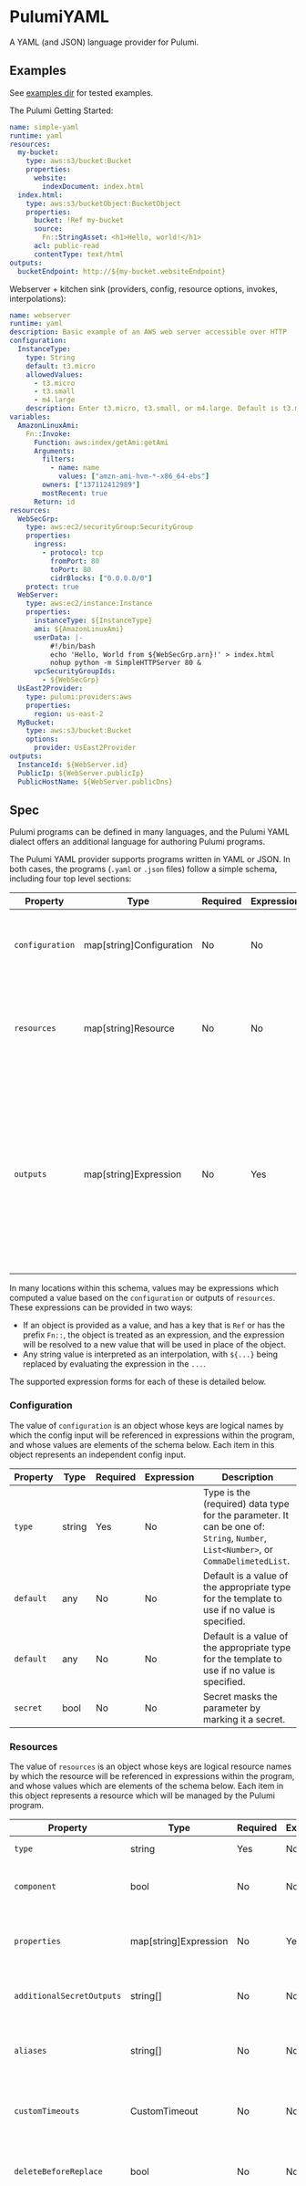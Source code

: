 # PulumiYAML

A YAML (and JSON) language provider for Pulumi.

## Examples

See [examples dir](./examples) for tested examples.

The Pulumi Getting Started:

```yaml
name: simple-yaml
runtime: yaml
resources:
  my-bucket:
    type: aws:s3/bucket:Bucket
    properties:
      website:
        indexDocument: index.html
  index.html:
    type: aws:s3/bucketObject:BucketObject
    properties:
      bucket: !Ref my-bucket
      source:
        Fn::StringAsset: <h1>Hello, world!</h1>
      acl: public-read
      contentType: text/html
outputs:
  bucketEndpoint: http://${my-bucket.websiteEndpoint}
```

Webserver + kitchen sink (providers, config, resource options, invokes, interpolations):

```yaml
name: webserver
runtime: yaml
description: Basic example of an AWS web server accessible over HTTP
configuration:
  InstanceType:
    type: String
    default: t3.micro
    allowedValues:
      - t3.micro
      - t3.small
      - m4.large
    description: Enter t3.micro, t3.small, or m4.large. Default is t3.micro.
variables:
  AmazonLinuxAmi:
    Fn::Invoke:
      Function: aws:index/getAmi:getAmi
      Arguments:
        filters:
          - name: name
            values: ["amzn-ami-hvm-*-x86_64-ebs"]
        owners: ["137112412989"]
        mostRecent: true
      Return: id
resources:
  WebSecGrp:
    type: aws:ec2/securityGroup:SecurityGroup
    properties:
      ingress:
        - protocol: tcp
          fromPort: 80
          toPort: 80
          cidrBlocks: ["0.0.0.0/0"]
    protect: true
  WebServer:
    type: aws:ec2/instance:Instance
    properties:
      instanceType: ${InstanceType}
      ami: ${AmazonLinuxAmi}
      userData: |-
          #!/bin/bash
          echo 'Hello, World from ${WebSecGrp.arn}!' > index.html
          nohup python -m SimpleHTTPServer 80 &
      vpcSecurityGroupIds:
        - ${WebSecGrp}
  UsEast2Provider:
    type: pulumi:providers:aws
    properties:
      region: us-east-2
  MyBucket:
    type: aws:s3/bucket:Bucket
    options:
      provider: UsEast2Provider
outputs:
  InstanceId: ${WebServer.id}
  PublicIp: ${WebServer.publicIp}
  PublicHostName: ${WebServer.publicDns}
```

## Spec

Pulumi programs can be defined in many languages, and the Pulumi YAML dialect offers an additional language for authoring Pulumi programs.

The Pulumi YAML provider supports programs written in YAML or JSON.  In both cases, the programs (`.yaml` or `.json` files) follow a simple schema, including four top level sections:

| Property        | Type | Required           | Expression  | Description |
| ------------- |---|-------------| -----|---|
| `configuration`      | map[string]Configuration | No | No | Configuration specifies the [Pulumi config](https://www.pulumi.com/docs/intro/concepts/config/) inputs to the deployment. |
| `resources`      | map[string]Resource | No | No | Resources declares the [Pulumi resources](https://www.pulumi.com/docs/intro/concepts/resources/) that will be deployed and managed by the program |
| `outputs`      | map[string]Expression | No | Yes | Outputs specifies the [Pulumi stack outputs](https://www.pulumi.com/docs/intro/concepts/stack/#outputs) of the program and how they are computed from the `resources` is a value of the appropriate type for the template to use if no value is specified. |

In many locations within this schema, values may be expressions which computed a value based on the `configuration` or outputs of `resources`.  These expressions can be provided in two ways:

* If an object is provided as a value, and has a key that is `Ref` or has the prefix `Fn::`, the object is treated as an expression, and the expression will be resolved to a new value that will be used in place of the object.
* Any string value is interpreted as an interpolation, with `${...}` being replaced by evaluating the expression in the `...`.

The supported expression forms for each of these is detailed below.

### Configuration

The value of `configuration` is an object whose keys are logical names by which the config input will be referenced in expressions within the program, and whose values are elements of the schema below.  Each item in this object represents an independent config input.

| Property        | Type | Required           | Expression  | Description |
| ------------- |---|-------------| -----|---|
| `type`      | string | Yes | No | Type is the (required) data type for the parameter. It can be one of: `String`, `Number`, `List<Number>`, or `CommaDelimetedList`. |
| `default`      | any | No | No | Default is a value of the appropriate type for the template to use if no value is specified. |
| `default`      | any | No | No | Default is a value of the appropriate type for the template to use if no value is specified. |
| `secret`      | bool | No | No | Secret masks the parameter by marking it a secret. |

### Resources

The value of `resources` is an object whose keys  are logical resource names by which the resource will be referenced in expressions within the program, and whose values which are elements of the schema below.  Each item in this object represents a resource which will be managed by the Pulumi program.

| Property        | Type | Required           | Expressions  | Description |
| ------------- |---|-------------| -----|---|
| `type`      | string | Yes | No | Type is the Pulumi type token for this resource. |
| `component`      | bool | No | No | Component indicates this resources is a component.  Default `false`. |
| `properties`      | map[string]Expression | No | Yes | Properties contains the primary resource-specific keys and values to initialize the resource state. |
| `additionalSecretOutputs`      | string[] | No | No | AdditionalSecretOutputs specifies properties that must be encrypted as secrets |
| `aliases`      | string[] | No | No | Aliases specifies names that this resource used to be have so that renaming or refactoring doesn’t replace it |
| `customTimeouts`      | CustomTimeout | No | No | CustomTimeouts overrides the default retry/timeout behavior for resource provisioning |
| `deleteBeforeReplace`      | bool | No | No | DeleteBeforeReplace  overrides the default create-before-delete behavior when replacing |
| `dependsOn`      | string[] | No | No | DependsOn makes this resource explicitly depend on another resource, by name, so that it won't be created before the dependent finishes being created (and the reverse for destruction). Normally, Pulumi automatically tracks implicit dependencies through inputs/outputs, but this can be used when dependencies aren't captured purely from input/output edges.|
| `ignoreChanges`      | string[] | No | No | IgnoreChangs declares that changes to certain properties should be ignored during diffing |
| `import`      | string | No | No | Import adopts an existing resource from your cloud account under the control of Pulumi |
| `parent`      | string | No | No | Parent specifies a parent for the resource |
| `protect`      | bool | No | No | Protect prevents accidental deletion of a resource |
| `provider`      | string | No | No | Provider specifies an explicitly configured provider, instead of using the default global provider |
| `version`      | string | No | No | Version specifies a provider plugin version that should be used when operating on a resource |

#### CustomTimeout

The optional `customTimeouts` property of a resource is an object of the following schema:

| Property        | Type | Required           | Expression  | Description |
| ------------- |---|-------------| -----|---|
| `create`      | string | No | No | Create is the custom timeout for create operations. |
| `delete`      | string | No | No | Delete is the custom timeout for delete operations. |
| `update`      | string | No | No | Update is the custom timeout for update operations. |

### Outputs

The value of `outputs` is an object whose keys are the logical names of the outputs that are available from outside the Pulumi stack (via `pulumi stack output`), and whose values are potentially computed expressions the resolve to the values of the desired outputs.

### Expressions

Expressions can be used in two contexts: (1) the values of `properties` of `resources` (2) the values of `outputs`.

In these contexts, any JSON/YAML value may be provided.  If that value is a string, it is interpolated.  If that value is an object, and the object has a key with the name `Ref` or with a prefix of `Fn::`, it is evaluated as an expression.

#### Interpolation

In expression locations, strings are evaluated as interpolations and any nested `${...}` expressions within the string value are replaced by the value of the expression `...`.  The syntax of expressions within interpolations is:

```
expr           := [ expr '.' ] identifier
identifier     := letter ( letter | unicode_digit )*
letter         := ( unicode_letter | "_" )*

unicode_letter is a Unicode code point classified as "Letter"
unicode_digit  is a Unicode code point classified as "Number, decimal digit"
```

An expression `a.b` is evaluated as if it were an expression object `{ "Fn:GetAtt": [ a, b] }`.  An expression `a` is evaluated as it it were an expression object `{ "Ref": a }`.

#### Expression Objects

##### `Ref`

TODO

##### `Fn::GetAtt`

TODO

##### `Fn::Invoke`

TODO

##### `Fn::Join`

TODO

##### `Fn::Sub`

TODO

##### `Fn::Select`

TODO

##### `Fn::*Asset`

TODO

##### `Fn::*Archive`

TODO

##### `Fn::StackReference`

TODO
